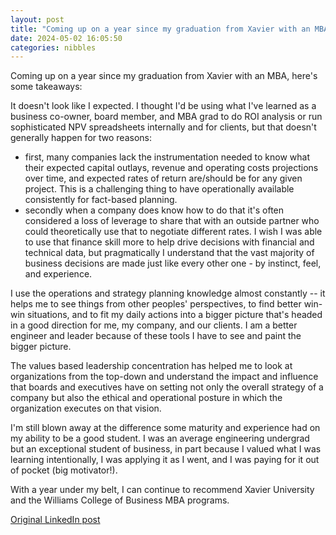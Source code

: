 ```yaml
---
layout: post
title: "Coming up on a year since my graduation from Xavier with an MBA, here's some takeaways:"
date: 2024-05-02 16:05:50
categories: nibbles
---
```


Coming up on a year since my graduation from Xavier with an MBA, here's some takeaways:

It doesn't look like I expected. I thought I'd be using what I've learned as a business co-owner, board member, and MBA grad to do ROI analysis or run sophisticated NPV spreadsheets internally and for clients, but that doesn't generally happen for two reasons: 
* first, many companies lack the instrumentation needed to know what their expected capital outlays, revenue and operating costs projections over time, and expected rates of return are/should be for any given project. This is a challenging thing to have operationally available consistently for fact-based planning. 
* secondly when a company does know how to do that it's often considered a loss of leverage to share that with an outside partner who could theoretically use that to negotiate different rates. I wish I was able to use that finance skill more to help drive decisions with financial and technical data, but pragmatically I understand that the vast majority of business decisions are made just like every other one - by instinct, feel, and experience.

I use the operations and strategy planning knowledge almost constantly -- it helps me to see things from other peoples' perspectives, to find better win-win situations, and to fit my daily actions into a bigger picture that's headed in a good direction for me, my company, and our clients. I am a better engineer and leader because of these tools I have to see and paint the bigger picture.

The values based leadership concentration has helped me to look at organizations from the top-down and understand the impact and influence that boards and executives have on setting not only the overall strategy of a company but also the ethical and operational posture in which the organization executes on that vision.

I'm still blown away at the difference some maturity and experience had on my ability to be a good student. I was an average engineering undergrad but an exceptional student of business, in part because I valued what I was learning intentionally, I was applying it as I went, and I was paying for it out of pocket (big motivator!).

With a year under my belt, I can continue to recommend Xavier University and the Williams College of Business MBA programs.

[Original LinkedIn post](https://www.linkedin.com/feed/update/urn%3Ali%3Ashare%3A7191830253181243392)
